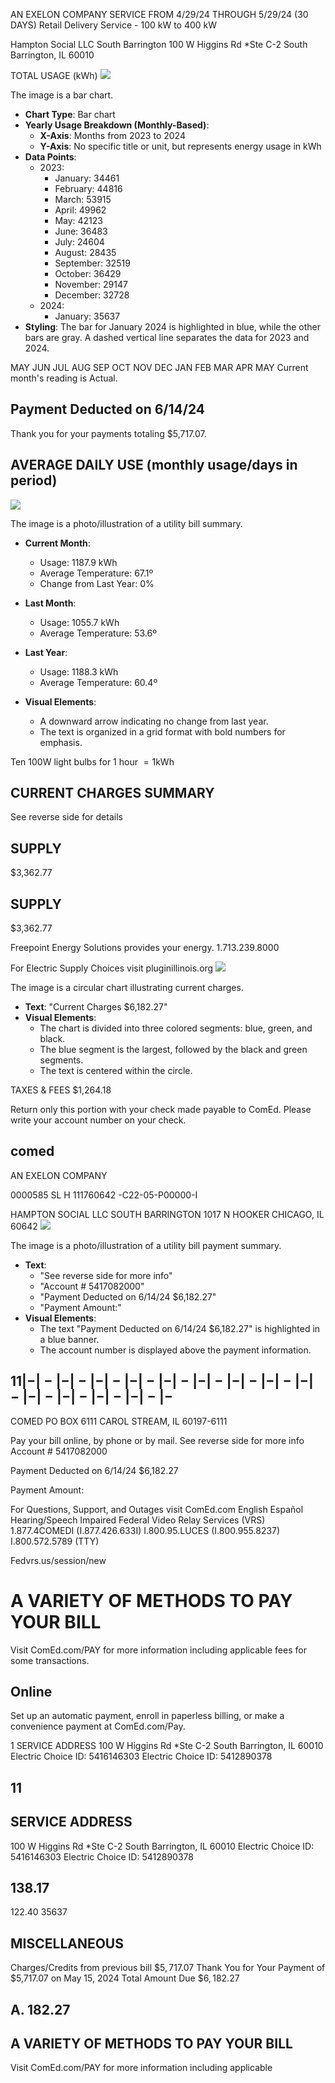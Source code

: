 AN EXELON COMPANY
SERVICE FROM 4/29/24 THROUGH 5/29/24 (30 DAYS) Retail Delivery Service - 100 kW to 400 kW

Hampton Social LLC South Barrington 100 W Higgins Rd *Ste C-2 South Barrington, IL 60010

TOTAL USAGE (kWh)
![](images/img-0.jpeg)

The image is a bar chart.

- **Chart Type**: Bar chart
- **Yearly Usage Breakdown (Monthly-Based)**:
  - **X-Axis**: Months from 2023 to 2024
  - **Y-Axis**: No specific title or unit, but represents energy usage in kWh
- **Data Points**:
  - 2023: 
    - January: 34461
    - February: 44816
    - March: 53915
    - April: 49962
    - May: 42123
    - June: 36483
    - July: 24604
    - August: 28435
    - September: 32519
    - October: 36429
    - November: 29147
    - December: 32728
  - 2024:
    - January: 35637
- **Styling**: The bar for January 2024 is highlighted in blue, while the other bars are gray. A dashed vertical line separates the data for 2023 and 2024.

MAY JUN JUL AUG SEP OCT NOV DEC JAN FEB MAR APR MAY Current month's reading is Actual.

## Payment Deducted on 6/14/24

Thank you for your payments totaling \$5,717.07.

## AVERAGE DAILY USE (monthly usage/days in period)

![](images/img-1.jpeg)

The image is a photo/illustration of a utility bill summary.

- **Current Month**: 
  - Usage: 1187.9 kWh
  - Average Temperature: 67.1º
  - Change from Last Year: 0%

- **Last Month**: 
  - Usage: 1055.7 kWh
  - Average Temperature: 53.6º

- **Last Year**: 
  - Usage: 1188.3 kWh
  - Average Temperature: 60.4º

- **Visual Elements**: 
  - A downward arrow indicating no change from last year.
  - The text is organized in a grid format with bold numbers for emphasis.

Ten 100W light bulbs for 1 hour $=1 \mathrm{kWh}$

## CURRENT CHARGES SUMMARY

See reverse side for details

## SUPPLY

\$3,362.77

## SUPPLY

\$3,362.77

Freepoint Energy Solutions provides your energy.
1.713.239.8000

For Electric Supply Choices visit pluginillinois.org
![](images/img-2.jpeg)

The image is a circular chart illustrating current charges.

- **Text**: "Current Charges $6,182.27"
- **Visual Elements**: 
  - The chart is divided into three colored segments: blue, green, and black.
  - The blue segment is the largest, followed by the black and green segments.
  - The text is centered within the circle.

TAXES \& FEES \$1,264.18

Return only this portion with your check made payable to ComEd. Please write your account number on your check.

## comed

AN EXELON COMPANY

0000585 SL H 111760642 -C22-05-P00000-I

HAMPTON SOCIAL LLC SOUTH BARRINGTON 1017 N HOOKER CHICAGO, IL 60642
![](images/img-3.jpeg)

The image is a photo/illustration of a utility bill payment summary.

- **Text**:
  - "See reverse side for more info"
  - "Account # 5417082000"
  - "Payment Deducted on 6/14/24 $6,182.27"
  - "Payment Amount:"
- **Visual Elements**:
  - The text "Payment Deducted on 6/14/24 $6,182.27" is highlighted in a blue banner.
  - The account number is displayed above the payment information.

## $11|-|-|-|-|-|-|-|-|-|-|-|-|-|-|-|-|-|-|-|-|-|-|-|-|-|-|-$

COMED
PO BOX 6111
CAROL STREAM, IL 60197-6111

Pay your bill online, by phone or by mail.
See reverse side for more info Account \# 5417082000

Payment Deducted on 6/14/24 \$6,182.27

Payment Amount:

For Questions, Support, and Outages visit ComEd.com
English
Español
Hearing/Speech Impaired
Federal Video Relay Services (VRS)
1.877.4COMEDI (I.877.426.633I)
I.800.95.LUCES (I.800.955.8237)
I.800.572.5789 (TTY)

Fedvrs.us/session/new

# A VARIETY OF METHODS TO PAY YOUR BILL 

Visit ComEd.com/PAY for more information including applicable fees for some transactions.

## Online

Set up an automatic payment, enroll in paperless billing, or make a convenience payment at ComEd.com/Pay.

1 SERVICE ADDRESS 100 W Higgins Rd *Ste C-2 South Barrington, IL 60010 Electric Choice ID: 5416146303 Electric Choice ID: 5412890378

## 11

## SERVICE ADDRESS

100 W Higgins Rd *Ste C-2 South Barrington, IL 60010 Electric Choice ID: 5416146303 Electric Choice ID: 5412890378

## 138.17

122.40
$35637$

## MISCELLANEOUS

Charges/Credits from previous bill
$\$ 5,717.07$
Thank You for Your Payment of \$5,717.07 on May 15, 2024
Total Amount Due
$\$ 6,182.27$

## A. 182.27

## A VARIETY OF METHODS TO PAY YOUR BILL

Visit ComEd.com/PAY for more information
including applicable
